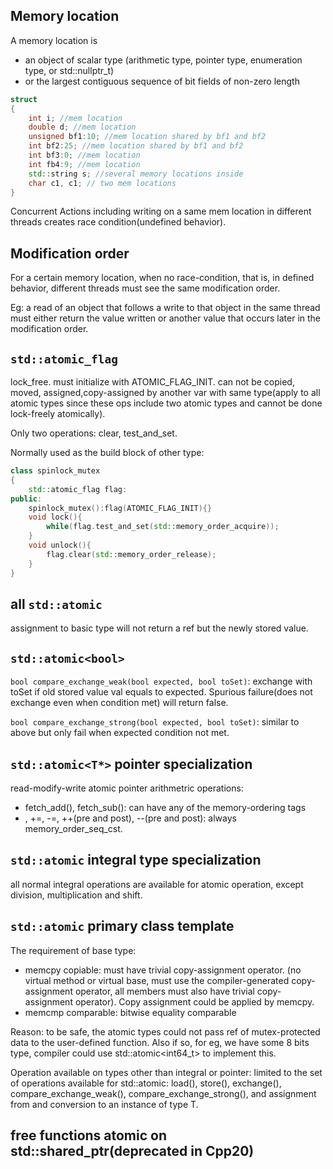 ## Memory location
A memory location is
* an object of scalar type (arithmetic type, pointer type, enumeration type, or std::nullptr_t)
* or the largest contiguous sequence of bit fields of non-zero length 

```cpp
struct
{
    int i; //mem location
    double d; //mem location
    unsigned bf1:10; //mem location shared by bf1 and bf2
    int bf2:25; //mem location shared by bf1 and bf2
    int bf3:0; //mem location
    int fb4:9; //mem location
    std::string s; //several memory locations inside
    char c1, c1; // two mem locations
}
```
Concurrent Actions including writing on a same mem location in different threads creates race condition(undefined behavior).

## Modification order

For a certain memory location, when no race-condition, that is, in defined behavior, different threads must see the same modification order. 

Eg: a read of an object that follows a write to that object in the same thread must either return the value written or another value that occurs later in the modification order.

## `std::atomic_flag`

lock_free. must initialize with ATOMIC_FLAG_INIT. can not be copied, moved, assigned,copy-assigned by another var with same type(apply to all atomic types since these ops include two atomic types and cannot be done lock-freely atomically).

Only two operations: clear, test_and_set.

Normally used as the build block of other type: 

```cpp
class spinlock_mutex
{
    std::atomic_flag flag:
public:
    spinlock_mutex():flag(ATOMIC_FLAG_INIT){}
    void lock(){
        while(flag.test_and_set(std::memory_order_acquire));
    }
    void unlock(){
        flag.clear(std::memory_order_release);
    }
}
```

## all `std::atomic`

assignment to basic type will not return a ref but the newly stored value.

## `std::atomic<bool>`

`bool compare_exchange_weak(bool expected, bool toSet)`: exchange with toSet if old stored value val equals to expected. Spurious failure(does not exchange even when condition met) will return false.

`bool compare_exchange_strong(bool expected, bool toSet)`:
similar to above but only fail when expected condition not met.


## `std::atomic<T*>` pointer specialization

read-modify-write atomic pointer arithmetric operations: 

* fetch_add(), fetch_sub(): can have any of the memory-ordering tags 
* , +=, -=, ++(pre and post), --(pre and post): always memory_order_seq_cst.
  
## `std::atomic` integral type specialization

all normal integral operations are available for atomic operation, except division, multiplication and shift.

## `std::atomic` primary class template

The requirement of base type:
* memcpy copiable: must have trivial copy-assignment operator. (no virtual method or virtual base, must use the compiler-generated copy-assignment operator, all members must also have trivial copy-assignment operator). Copy assignment could be applied by memcpy.
* memcmp comparable: bitwise equality comparable

Reason: to be safe, the atomic types could not pass ref of mutex-protected data to the user-defined function. Also if so, for eg, we have some 8 bits type, compiler could use std::atomic<int64_t> to implement this.

Operation available on types other than integral or pointer:
limited to the set of operations available for std::atomic<bool>: load(), store(), exchange(), compare_exchange_weak(), compare_exchange_strong(), and assignment from and conversion to an instance of type T.

## free functions atomic on std::shared_ptr(deprecated in Cpp20)
